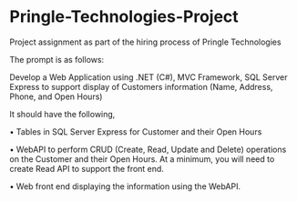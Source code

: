 # Pringle-Technologies-Project
Project assignment as part of the hiring process of Pringle Technologies

The prompt is as follows:


Develop a Web Application using .NET (C#), MVC Framework, SQL Server Express to support display of Customers information (Name, Address, Phone, and Open Hours)

It should have the following,

•	Tables in SQL Server Express for Customer and their Open Hours

•	WebAPI to perform CRUD (Create, Read, Update and Delete) operations on the Customer and their Open Hours. At a minimum, you will need to create Read API to support the front end.

•	Web front end displaying the information using the WebAPI.
